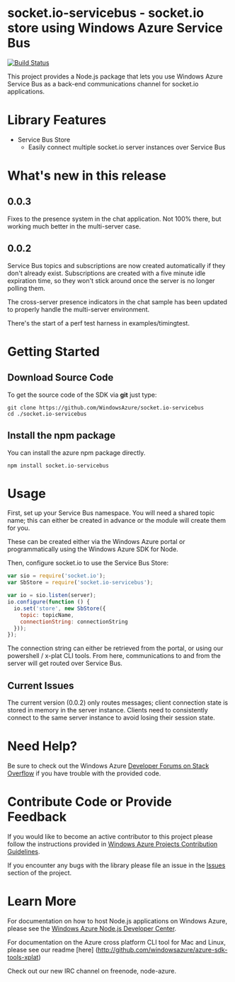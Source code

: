 # socket.io-servicebus - socket.io store using Windows Azure Service Bus

[![Build Status](https://travis-ci.org/WindowsAzure/socket.io-servicebus.png?branch=dev)](https://travis-ci.org/WindowsAzure/socket.io-servicebus)

This project provides a Node.js package that lets you use Windows Azure Service Bus as a back-end communications
channel for socket.io applications.

# Library Features

* Service Bus Store
    * Easily connect multiple socket.io server instances over Service Bus

# What's new in this release

## 0.0.3
Fixes to the presence system in the chat application. Not 100% there, but working much better
in the multi-server case.

## 0.0.2
Service Bus topics and subscriptions are now created automatically if they don't already exist. Subscriptions
are created with a five minute idle expiration time, so they won't stick around once the server is no longer
polling them.

The cross-server presence indicators in the chat sample has been updated to properly handle the multi-server
environment.

There's the start of a perf test harness in examples/timingtest.

# Getting Started
## Download Source Code

To get the source code of the SDK via **git** just type:

    git clone https://github.com/WindowsAzure/socket.io-servicebus
    cd ./socket.io-servicebus

## Install the npm package

You can install the azure npm package directly.

    npm install socket.io-servicebus

# Usage

First, set up your Service Bus namespace. You will need a shared
topic name; this can either be created in advance or the module will create them for you.

These can be created either via the Windows Azure portal or programmatically using the Windows Azure SDK for Node.

Then, configure socket.io to use the Service Bus Store:

```javascript
var sio = require('socket.io');
var SbStore = require('socket.io-servicebus');

var io = sio.listen(server);
io.configure(function () {
  io.set('store', new SbStore({
    topic: topicName,
    connectionString: connectionString
  }));
});
```

The connection string can either be retrieved from the portal, or using our powershell / x-plat CLI tools. From here, communications to and from the server will get routed over Service Bus.

## Current Issues

The current version (0.0.2) only routes messages; client connection state is stored in memory in the server instance. Clients need to consistently connect to the same server instance to avoid losing their session state.

# Need Help?

Be sure to check out the Windows Azure [Developer Forums on Stack Overflow](http://go.microsoft.com/fwlink/?LinkId=234489) if you have trouble with the provided code.

# Contribute Code or Provide Feedback

If you would like to become an active contributor to this project please follow the instructions provided in [Windows Azure Projects Contribution Guidelines](http://windowsazure.github.com/guidelines.html).

If you encounter any bugs with the library please file an issue in the [Issues](https://github.com/WindowsAzure/socket.io-servicebus/issues) section of the project.

# Learn More

For documentation on how to host Node.js applications on Windows Azure, please see the [Windows Azure Node.js Developer Center](http://www.windowsazure.com/en-us/develop/nodejs/).

For documentation on the Azure cross platform CLI tool for Mac and Linux, please see our readme [here] (http://github.com/windowsazure/azure-sdk-tools-xplat)

Check out our new IRC channel on freenode, node-azure.
